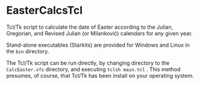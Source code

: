 EasterCalcsTcl
==============

Tcl/Tk script to calculate the date of Easter according to the Julian, Gregorian, and Revised Julian (or Milanković) calendars for any given year.

Stand-alone executables (Starkits) are provided for Windows and Linux in the `bin` directory.

The Tcl/Tk script can be run directly, by changing directory to the `CalcEaster.vfs` directory, and executing `tclsh main.tcl` . This method presumes, of course, that Tcl/Tk has been install on your operating system.

